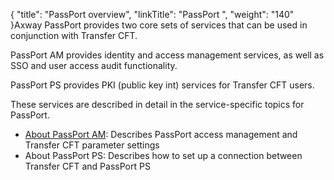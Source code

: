 {
    "title": "PassPort overview",
    "linkTitle": "PassPort ",
    "weight": "140"
}<span class="mc-variable axway_variables.Company_Name variable">Axway</span> PassPort provides two core sets of services that can be used in conjunction with <span class="mc-variable axway_variables.Component_Short_Name variable">Transfer CFT</span>.

PassPort AM provides identity and access management services, as well as SSO and user access audit functionality.

PassPort PS provides PKI (public key int) services for <span class="mc-variable axway_variables.Component_Short_Name variable">Transfer CFT</span> users.

These services are described in detail in the service-specific topics for PassPort.

-   [About PassPort AM](../../internal_a_m_start_here/about_passport_am): Describes PassPort access management and <span class="mc-variable axway_variables.Component_Short_Name variable">Transfer CFT</span> parameter settings
-   About PassPort PS: Describes how to set up a connection between Transfer CFT and PassPort PS
